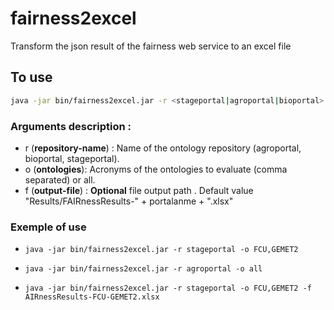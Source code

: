 # fairness2excel
Transform the json result of the fairness web service to an excel file

## To use
```bash
java -jar bin/fairness2excel.jar -r <stageportal|agroportal|bioportal> -o <acronyms (comma separated) | all> -f <output file path>
```
### Arguments description :
  * r (**repository-name**) : Name of the ontology repository (agroportal, bioportal, stageportal).
  * o (**ontologies**): Acronyms of the ontologies to evaluate (comma separated) or all.
  * f (**output-file**) : **Optional** file output path . Default value "Results/FAIRnessResults-" + portalanme + ".xlsx"
### Exemple of use
  * ```
    java -jar bin/fairness2excel.jar -r stageportal -o FCU,GEMET2 
    ```
  * ``` 
    java -jar bin/fairness2excel.jar -r agroportal -o all
    ```
  * ```
    java -jar bin/fairness2excel.jar -r stageportal -o FCU,GEMET2 -f AIRnessResults-FCU-GEMET2.xlsx
     ```
